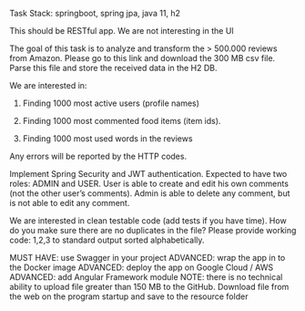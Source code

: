 Task
Stack: springboot, spring jpa, java 11, h2

This should be RESTful app. We are not interesting in the UI

The goal of this task is to analyze and transform the > 500.000 
reviews from Amazon. Please go to this link and download the 300 
MB csv file. Parse this file and store the received data in the H2 DB.

We are interested in:

1) Finding 1000 most active users (profile names)

2) Finding 1000 most commented food items (item ids).

3) Finding 1000 most used words in the reviews

Any errors will be reported by the HTTP codes.

Implement Spring Security and JWT authentication. Expected to have 
two roles: ADMIN and USER. User is able to create and edit his own 
comments (not the other user’s comments). Admin is able to delete 
any comment, but is not able to edit any comment.

We are interested in clean testable code (add tests if you have time).
How do you make sure there are no duplicates in the file?
Please provide working code: 1,2,3 to standard output sorted alphabetically.

MUST HAVE: use Swagger in your project
ADVANCED: wrap the app in to the Docker image
ADVANCED: deploy the app on Google Cloud / AWS
ADVANCED: add Angular Framework module
NOTE: there is no technical ability to upload file greater than 150 MB 
to the GitHub. Download file from the web on the program startup and 
save to the resource folder